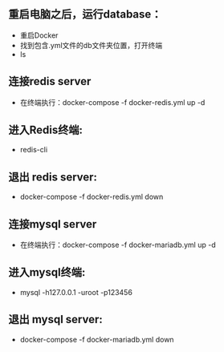## 重启电脑之后，运行database：
- 重启Docker
- 找到包含.yml文件的db文件夹位置，打开终端
- ls


## 连接redis server
- 在终端执行：docker-compose -f docker-redis.yml up -d
## 进入Redis终端:
- redis-cli
## 退出 redis server: 
- docker-compose -f docker-redis.yml down


## 连接mysql server
- 在终端执行：docker-compose -f docker-mariadb.yml up -d
## 进入mysql终端: 
- mysql -h127.0.0.1 -uroot -p123456
## 退出 mysql server: 
- docker-compose -f docker-mariadb.yml down



